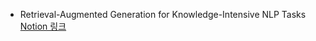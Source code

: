 - Retrieval-Augmented Generation for Knowledge-Intensive NLP Tasks
  [Notion 링크](https://water-bean.notion.site/9-Retrieval-Augmented-Generation-for-Knowledge-Intensive-NLP-Tasks-15d21b1368b880218912f5295a9a5bf0?pvs=4)
